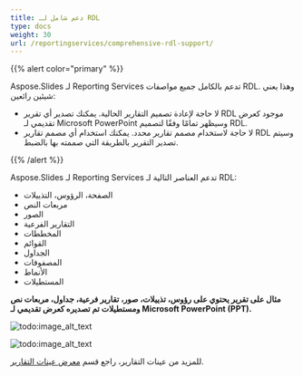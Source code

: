 ```yaml
---
title: دعم شامل لـ RDL
type: docs
weight: 30
url: /reportingservices/comprehensive-rdl-support/
---
```


{{% alert color="primary" %}} 

Aspose.Slides لـ Reporting Services تدعم بالكامل جميع مواصفات RDL. وهذا يعني شيئين رائعين: 

- لا حاجة لإعادة تصميم التقارير الحالية. يمكنك تصدير أي تقرير RDL موجود كعرض تقديمي لـ Microsoft PowerPoint وسيظهر تمامًا وفقًا لتصميم RDL.
- لا حاجة لاستخدام مصمم تقارير محدد. يمكنك استخدام أي مصمم تقارير RDL وسيتم تصدير التقرير بالطريقة التي صممته بها بالضبط.

{{% /alert %}} 

Aspose.Slides لـ Reporting Services تدعم العناصر التالية لـ RDL: 

- الصفحة، الرؤوس، التذييلات
- مربعات النص
- الصور
- التقارير الفرعية
- المخططات
- القوائم
- الجداول
- المصفوفات
- الأنماط
- المستطيلات

**مثال على تقرير يحتوي على رؤوس، تذييلات، صور، تقارير فرعية، جداول، مربعات نص ومستطيلات تم تصديره كعرض تقديمي لـ Microsoft PowerPoint (PPT).** 

![todo:image_alt_text](comprehensive-rdl-support_1.png)




![todo:image_alt_text](comprehensive-rdl-support_2.png)

للمزيد من عينات التقارير، راجع قسم [معرض عينات التقارير](/slides/reportingservices/sample-reports-gallery/).
